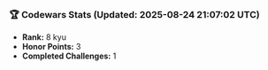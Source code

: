 ### 🏆 Codewars Stats (Updated: 2025-08-24 21:07:02 UTC)

- **Rank:** 8 kyu
- **Honor Points:** 3
- **Completed Challenges:** 1
